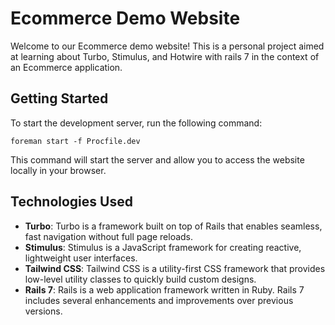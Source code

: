 # Ecommerce Demo Website

Welcome to our Ecommerce demo website! This is a personal project aimed at learning about Turbo, Stimulus, and Hotwire with rails 7 in the context of an Ecommerce application.

## Getting Started

To start the development server, run the following command:

```
foreman start -f Procfile.dev
```

This command will start the server and allow you to access the website locally in your browser.

## Technologies Used

- **Turbo**: Turbo is a framework built on top of Rails that enables seamless, fast navigation without full page reloads.
- **Stimulus**: Stimulus is a JavaScript framework for creating reactive, lightweight user interfaces.
- **Tailwind CSS**: Tailwind CSS is a utility-first CSS framework that provides low-level utility classes to quickly build custom designs.
- **Rails 7**: Rails is a web application framework written in Ruby. Rails 7 includes several enhancements and improvements over previous versions.
